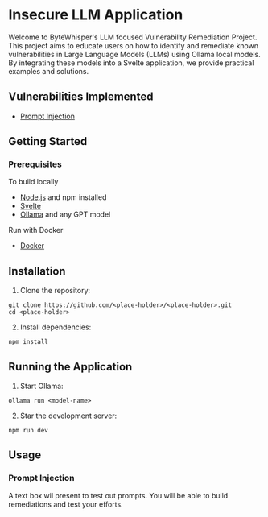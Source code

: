 # Insecure LLM Application
Welcome to ByteWhisper's LLM focused Vulnerability Remediation Project. This project aims to educate users on how to identify and remediate known vulnerabilities in Large Language Models (LLMs) using Ollama local models. By integrating these models into a Svelte application, we provide practical examples and solutions. 

## Vulnerabilities Implemented
* [Prompt Injection](https://genai.owasp.org/llmrisk/llm01-prompt-injection/)

## Getting Started
### Prerequisites
To build locally
* [Node.js](https://nodejs.org/en) and npm installed
* [Svelte](https://svelte.dev/)
* [Ollama](https://ollama.com/) and any GPT model

Run with Docker
* [Docker](https://www.docker.com/)

## Installation
1. Clone the repository:
```shell
git clone https://github.com/<place-holder>/<place-holder>.git
cd <place-holder>
```
2. Install dependencies:
```shell
npm install
```
## Running the Application
1. Start Ollama:
```shell
ollama run <model-name>
```
2. Star the development server:
```shell
npm run dev
```
## Usage
### Prompt Injection
A text box wil present to test out prompts. You will be able to build remediations and test your efforts.